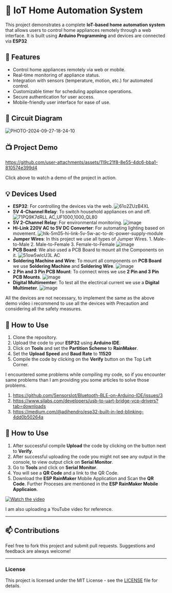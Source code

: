 # 🏡 IoT Home Automation System

This project demonstrates a complete **IoT-based home automation system** that allows users to control home appliances remotely through a web interface. It is built using **Arduino Programming** and devices are connected via **ESP32**

## 🚀 Features

- Control home appliances remotely via web or mobile.
- Real-time monitoring of appliance status.
- Integration with sensors (temperature, motion, etc.) for automated control.
- Customizable timer for scheduling appliance operations.
- Secure authentication for user access.
- Mobile-friendly user interface for ease of use.

## 🔧 Circuit Diagram

![PHOTO-2024-09-27-18-24-10](https://github.com/user-attachments/assets/943f61eb-26b3-4fa0-b4b7-c9d05dbf7f88)

## 📺 Project Demo

https://github.com/user-attachments/assets/119c21f8-8e55-4dc6-bba1-810574e399d4



Click above to watch a demo of the project in action.

## 💡 Devices Used

- **ESP32**: For controlling the devices via the web.
  ![61o2ZUzB4XL](https://github.com/user-attachments/assets/b826cad4-fd46-4673-81b3-80502810c45b)
- **5V 4-Channel Relay**: To switch household appliances on and off.
  ![71PQ9K7dRLL _AC_UF1000,1000_QL80_](https://github.com/user-attachments/assets/42d51b88-3c9d-4efb-8de5-0d5f97705a70)
- **5V 2-Channel Relay**: For environmental monitoring.
  ![image](https://github.com/user-attachments/assets/e0d5c693-5ca2-455b-b622-04dd2d195547)
- **Hi-Link 220V AC to 5V DC Converter**: For automating lighting based on movement.
  ![hlk-5m05-hi-link-5v-5w-ac-to-dc-power-supply-module](https://github.com/user-attachments/assets/a1e7fe40-a330-478b-a770-82a001178255)
- **Jumper Wires**: In this project we use all types of Jumper Wires. 1. Male-to-Male 2. Male-to-Female 3. Female-to-Female
  ![image](https://github.com/user-attachments/assets/d75dc2be-7ded-4b61-bca9-715441b92490)
- **PCB Board**: We also used a PCB Board to mount all the Components on it.
  ![51ow5wlcU3L _AC_](https://github.com/user-attachments/assets/60e8c683-7e4f-4fea-b2c6-a31b77c8b51a)
- **Soldering Machine and Wire**: To mount all components on **PCB Board** we use **Soldering Machine** and **Soldering Wire**.
  ![image](https://github.com/user-attachments/assets/f32574ed-f751-419b-a85b-0125a9e88fcb)
- **2 Pin and 3 Pin PCB Mount**: To connect wires we use **2 Pin and 3 Pin PCB Mounts**.
  ![image](https://github.com/user-attachments/assets/4de8535b-3eb2-4229-84db-d863275bc2ed)
- **Digital Multimemter**: To test all the electircal current we use a **Digital Multimeter**.
  ![image](https://github.com/user-attachments/assets/4b10049b-1160-41cc-b78b-ad30ba118649)

All the devices are not necessary, to implement the same as the above demo video i recommend to use all the devices with Precaution and considering all the safety measures.

## 📜 How to Use

1. Clone the repository.
2. Upload the code to your **ESP32** using **Arduino IDE**.
3. Click on **Tools** and set the **Partition Scheme** to **RainMaker**.
4. Set the **Upload Speed** and **Baud Rate** to **11520**
5. Compile the code by clicking on the **Verify** button on the Top Left Corner.

I encountered some problems while compiling my code, so if you encounter same problems than I am providing you some articles to solve those problems.
1. https://github.com/SensorsIot/Bluetooth-BLE-on-Arduino-IDE/issues/3
2. https://www.silabs.com/developers/usb-to-uart-bridge-vcp-drivers?tab=downloads 
3. https://medium.com/@adihendro/esp32-built-in-led-blinking-4dd0b50264a

## 📜 How to Use
1. After successful compile **Upload** the code by clicking on the button next to **Verify**.
2. After successful uploading the code you might not see any output in the console, to view output click on **Serial Monitor**.
3. Go to **Tools** and click on **Serial Monitor**.
4. You will see a **QR Code** and a link to the QR Code.
5. Download the **ESP RainMaker** Mobile Application and Scan the **QR Code**. Further Proceses are mentioned in the ****ESP RainMaker Mobile Applicaion****.

[![Watch the video](https://i.ytimg.com/vi/7knQaSuEgsU/mqdefault.jpg)]([https://youtu.be/T-D1KVIuvjA](https://youtu.be/7knQaSuEgsU?si=ftGWDExrnD4hquuj))

I am also uploading a YouTube video for reference.

---

## 📫 Contributions

Feel free to fork this project and submit pull requests. Suggestions and feedback are always welcome!

---

### License

This project is licensed under the MIT License - see the [LICENSE](LICENSE) file for details.
